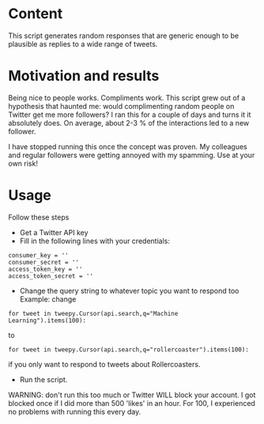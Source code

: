 # Content
This script generates random responses that are generic enough to be plausible as replies to a wide range of tweets.

# Motivation and results
Being nice to people works. Compliments work. This script grew out of a hypothesis that haunted me: would complimenting random people on Twitter get me more followers? I ran this for a couple of days and turns it it absolutely does. On average, about 2-3 % of the interactions led to a new follower.

I have stopped running this once the concept was proven. My colleagues and regular followers were getting annoyed with my spamming. Use at your own risk!

# Usage

Follow these steps
* Get a Twitter API key
* Fill in the following lines with your credentials:
~~~~
consumer_key = ''
consumer_secret = ''
access_token_key = ''
access_token_secret = ''
~~~~
* Change the query string to whatever topic you want to respond too
Example: change
~~~~
for tweet in tweepy.Cursor(api.search,q="Machine Learning").items(100):
~~~~
to
~~~~
for tweet in tweepy.Cursor(api.search,q="rollercoaster").items(100):
~~~~
if you only want to respond to tweets about Rollercoasters.
* Run the script. 

WARNING: don't run this too much or Twitter WILL block your account. I got blocked once if I did more than 500 'likes' in an hour. For 100, I experienced no problems with running this every day.
